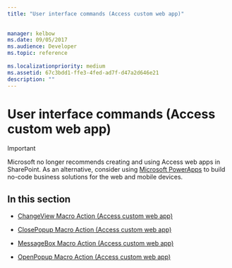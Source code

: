 ```yaml
---
title: "User interface commands (Access custom web app)"
 
 
manager: kelbow
ms.date: 09/05/2017
ms.audience: Developer
ms.topic: reference
  
ms.localizationpriority: medium
ms.assetid: 67c3bdd1-ffe3-4fed-ad7f-d47a2d646e21
description: ""
---
```


# User interface commands (Access custom web app)

> [!IMPORTANT]
> Microsoft no longer recommends creating and using Access web apps in SharePoint. As an alternative, consider using [Microsoft PowerApps](https://powerapps.microsoft.com/) to build no-code business solutions for the web and mobile devices. 
  
## In this section

- [ChangeView Macro Action (Access custom web app)](changeview-macro-action-access-custom-web-app.md)
    
- [ClosePopup Macro Action (Access custom web app)](closepopup-macro-action-access-custom-web-app.md)
    
- [MessageBox Macro Action (Access custom web app)](messagebox-macro-action-access-custom-web-app.md)
    
- [OpenPopup Macro Action (Access custom web app)](openpopup-macro-action-access-custom-web-app.md)
    

